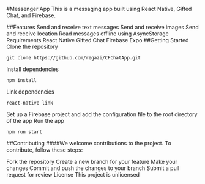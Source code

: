 #Messenger App
This is a messaging app built using React Native, Gifted Chat, and Firebase.

##Features
Send and receive text messages
Send and receive images
Send and receive location
Read messages offline using AsyncStorage
Requirements
React Native
Gifted Chat
Firebase
Expo
##Getting Started
Clone the repository
```
git clone https://github.com/regazi/CFChatApp.git
```
Install dependencies
```
npm install
```
Link dependencies
```
react-native link
```
Set up a Firebase project and add the configuration file to the root directory of the app
Run the app
```
npm run start
```

##Contributing
####We welcome contributions to the project. To contribute, follow these steps:

Fork the repository
Create a new branch for your feature
Make your changes
Commit and push the changes to your branch
Submit a pull request for review
License
This project is unlicensed
